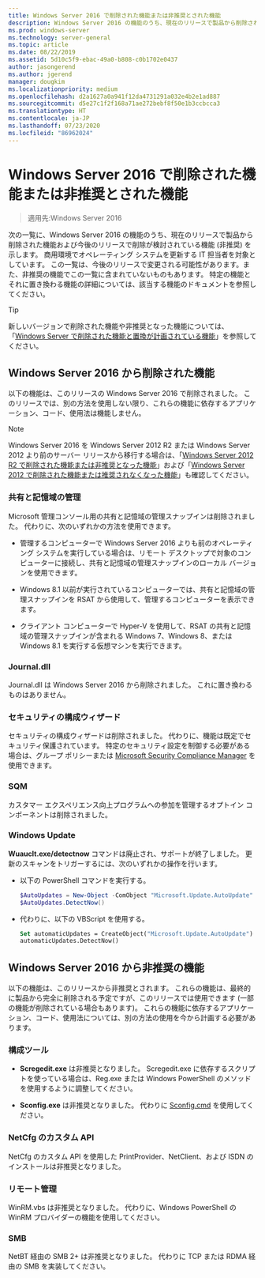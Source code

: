 ```yaml
---
title: Windows Server 2016 で削除された機能または非推奨とされた機能
description: Windows Server 2016 の機能のうち、現在のリリースで製品から削除された機能および今後のリリースで削除が検討されている機能 (非推奨の機能) の一覧。 商用環境でオペレーティング システムを更新する IT 担当者を対象としています。
ms.prod: windows-server
ms.technology: server-general
ms.topic: article
ms.date: 08/22/2019
ms.assetid: 5d10c5f9-ebac-49a0-b808-c0b1702e0437
author: jasongerend
ms.author: jgerend
manager: dougkim
ms.localizationpriority: medium
ms.openlocfilehash: d2a1627a0a941f12da4731291a032e4b2e1ad887
ms.sourcegitcommit: d5e27c1f2f168a71ae272bebf8f50e1b3ccbcca3
ms.translationtype: HT
ms.contentlocale: ja-JP
ms.lasthandoff: 07/23/2020
ms.locfileid: "86962024"
---
```

# <a name="features-removed-or-deprecated-in--windows-server-2016"></a>Windows Server 2016 で削除された機能または非推奨とされた機能

>適用先:Windows Server 2016

次の一覧に、Windows Server 2016 の機能のうち、現在のリリースで製品から削除された機能および今後のリリースで削除が検討されている機能 (非推奨) を示します。 商用環境でオペレーティング システムを更新する IT 担当者を対象としています。 この一覧は、今後のリリースで変更される可能性があります。また、非推奨の機能でこの一覧に含まれていないものもあります。 特定の機能とそれに置き換わる機能の詳細については、該当する機能のドキュメントを参照してください。

> [!TIP]
> 新しいバージョンで削除された機能や非推奨となった機能については、「[Windows Server で削除された機能と置換が計画されている機能](../get-started-19/removed-features.md)」を参照してください。

## <a name="features-removed-from-windows-server-2016"></a>Windows Server 2016 から削除された機能

以下の機能は、このリリースの Windows Server 2016 で削除されました。 このリリースでは、別の方法を使用しない限り、これらの機能に依存するアプリケーション、コード、使用法は機能しません。  

> [!NOTE]  
> Windows Server 2016 を Windows Server 2012 R2 または Windows Server 2012 より前のサーバー リリースから移行する場合は、「[Windows Server 2012 R2 で削除された機能または非推奨となった機能](/previous-versions/windows/it-pro/windows-server-2012-R2-and-2012/dn303411(v=ws.11))」および「[Windows Server 2012 で削除された機能または推奨されなくなった機能](/previous-versions/windows/it-pro/windows-server-2012-R2-and-2012/hh831568(v=ws.11))」も確認してください。  

### <a name="share-and-storage-management"></a>共有と記憶域の管理

Microsoft 管理コンソール用の共有と記憶域の管理スナップインは削除されました。 代わりに、次のいずれかの方法を使用できます。  

-   管理するコンピューターで Windows Server 2016 よりも前のオペレーティング システムを実行している場合は、リモート デスクトップで対象のコンピューターに接続し、共有と記憶域の管理スナップインのローカル バージョンを使用できます。  

-   Windows 8.1 以前が実行されているコンピューターでは、共有と記憶域の管理スナップインを RSAT から使用して、管理するコンピューターを表示できます。  

-   クライアント コンピューターで Hyper-V を使用して、RSAT の共有と記憶域の管理スナップインが含まれる Windows 7、Windows 8、または Windows 8.1 を実行する仮想マシンを実行できます。  

### <a name="journaldll"></a>Journal.dll

Journal.dll は Windows Server 2016 から削除されました。 これに置き換わるものはありません。  

### <a name="security-configuration-wizard"></a>セキュリティの構成ウィザード

セキュリティの構成ウィザードは削除されました。 代わりに、機能は既定でセキュリティ保護されています。 特定のセキュリティ設定を制御する必要がある場合は、グループ ポリシーまたは [Microsoft Security Compliance Manager](/previous-versions/tn-archive/cc936627(v=technet.10)) を使用できます。  

### <a name="sqm"></a>SQM

カスタマー エクスペリエンス向上プログラムへの参加を管理するオプトイン コンポーネントは削除されました。 

### <a name="windows-update"></a>Windows Update

**Wuauclt.exe/detectnow** コマンドは廃止され、サポートが終了しました。 更新のスキャンをトリガーするには、次のいずれかの操作を行います。

- 以下の PowerShell コマンドを実行する。
    ````powershell
    $AutoUpdates = New-Object -ComObject "Microsoft.Update.AutoUpdate"
    $AutoUpdates.DetectNow()
    ````

- 代わりに、以下の VBScript を使用する。
    ````vb
    Set automaticUpdates = CreateObject("Microsoft.Update.AutoUpdate")
    automaticUpdates.DetectNow()
    ````

## <a name="features-deprecated-starting-with-windows-server-2016"></a>Windows Server 2016 から非推奨の機能

以下の機能は、このリリースから非推奨とされます。 これらの機能は、最終的に製品から完全に削除される予定ですが、このリリースでは使用できます (一部の機能が削除されている場合もあります)。 これらの機能に依存するアプリケーション、コード、使用法については、別の方法の使用を今から計画する必要があります。  

### <a name="configuration-tools"></a>構成ツール  

-   **Scregedit.exe** は非推奨となりました。 Scregedit.exe に依存するスクリプトを使っている場合は、Reg.exe または Windows PowerShell のメソッドを使用するように調整してください。  

-   **Sconfig.exe** は非推奨となりました。 代わりに [Sconfig.cmd](./sconfig-on-ws2016.md) を使用してください。 

### <a name="netcfg-custom-apis"></a>NetCfg のカスタム API

NetCfg のカスタム API を使用した PrintProvider、NetClient、および ISDN のインストールは非推奨となりました。  

### <a name="remote-management"></a>リモート管理  

WinRM.vbs は非推奨となりました。 代わりに、Windows PowerShell の WinRM プロバイダーの機能を使用してください。  

### <a name="smb"></a>SMB

NetBT 経由の SMB 2+ は非推奨となりました。 代わりに TCP または RDMA 経由の SMB を実装してください。 
